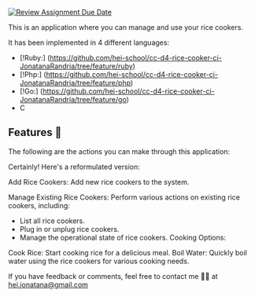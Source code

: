 [![Review Assignment Due Date](https://classroom.github.com/assets/deadline-readme-button-24ddc0f5d75046c5622901739e7c5dd533143b0c8e959d652212380cedb1ea36.svg)](https://classroom.github.com/a/__xb4cFP)

This is an application where you can manage and use your rice cookers.

It has been implemented in 4 different languages:
- [!Ruby:] (https://github.com/hei-school/cc-d4-rice-cooker-ci-JonatanaRandria/tree/feature/ruby)
- [!Php:] (https://github.com/hei-school/cc-d4-rice-cooker-ci-JonatanaRandria/tree/feature/php)
- [!Go:] (https://github.com/hei-school/cc-d4-rice-cooker-ci-JonatanaRandria/tree/feature/go)
- C

## Features :rocket:
The following are the actions you can make through this application:

Certainly! Here's a reformulated version:

Add Rice Cookers: Add new rice cookers to the system.

Manage Existing Rice Cookers: Perform various actions on existing rice cookers, including:

- List all rice cookers.
- Plug in or unplug rice cookers.
- Manage the operational state of rice cookers.
Cooking Options:

Cook Rice: Start cooking rice for a delicious meal.
Boil Water: Quickly boil water using the rice cookers for various cooking needs.

If you have feedback or comments, feel free to contact me 👨‍🦱 at [hei.jonatana@gmail.com](mailto:hei.jonatana@gmail.com)
